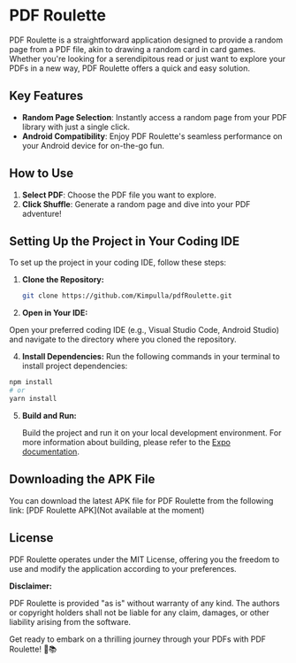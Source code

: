 # PDF Roulette

PDF Roulette is a straightforward application designed to provide a random page from a PDF file, akin to drawing a random card in card games. Whether you're looking for a serendipitous read or just want to explore your PDFs in a new way, PDF Roulette offers a quick and easy solution.

## Key Features

- **Random Page Selection**: Instantly access a random page from your PDF library with just a single click.
- **Android Compatibility**: Enjoy PDF Roulette's seamless performance on your Android device for on-the-go fun.

## How to Use

1. **Select PDF**: Choose the PDF file you want to explore.
2. **Click Shuffle**: Generate a random page and dive into your PDF adventure!

## Setting Up the Project in Your Coding IDE

To set up the project in your coding IDE, follow these steps:

1. **Clone the Repository:**
   
   ```bash
   git clone https://github.com/Kimpulla/pdfRoulette.git

3. **Open in Your IDE:**
   
Open your preferred coding IDE (e.g., Visual Studio Code, Android Studio) and navigate to the directory where you cloned the repository.

4. **Install Dependencies:**
Run the following commands in your terminal to install project dependencies:
```bash
npm install
# or
yarn install
```

5. **Build and Run:**
   
   Build the project and run it on your local development environment. For more information about building, please refer to the [Expo documentation](https://docs.expo.dev/build/setup/).


## Downloading the APK File

You can download the latest APK file for PDF Roulette from the following link:
[PDF Roulette APK](Not available at the moment)

## License

PDF Roulette operates under the MIT License, offering you the freedom to use and modify the application according to your preferences.

**Disclaimer:**

PDF Roulette is provided "as is" without warranty of any kind. The authors or copyright holders shall not be liable for any claim, damages, or other liability arising from the software.

Get ready to embark on a thrilling journey through your PDFs with PDF Roulette! 🎲📚


